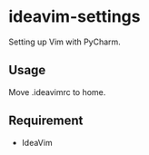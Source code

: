 ideavim-settings
====

Setting up Vim with PyCharm.

## Usage
Move .ideavimrc to home.

## Requirement
- IdeaVim